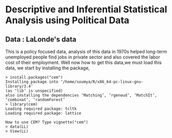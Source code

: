 # Descriptive and Inferential Statistical Analysis using Political Data  

## Data : LaLonde's data  
This is a policy focused data, analysis of this data in 1970s helped long-term unemployed people find jobs in private sector and also covered the labor cost of their employment. Well now how to get this data,we must load this data, we start by installing the package,  
```
> install.packages("cem")
Installing package into ‘/home/soumya/R/x86_64-pc-linux-gnu-library/3.4’
(as ‘lib’ is unspecified)
also installing the dependencies ‘Matching’, ‘rgenoud’, ‘MatchIt’, ‘combinat’, ‘randomForest’
> library(cem)
Loading required package: tcltk
Loading required package: lattice

How to use CEM? Type vignette("cem")
> data(LL)
> View(LL)
```  



